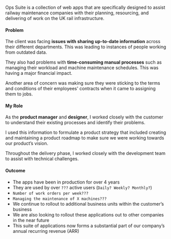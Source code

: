 Ops Suite is a collection of web apps that are specifically designed to assist railway maintenance companies with their planning, resourcing, and delivering of work on the UK rail infrastructure.

#### Problem

The client was facing **issues with sharing up-to-date information** across their different departments. This was leading to instances of people working from outdated data.

They also had problems with **time-consuming manual processes** such as managing their workload and machine maintenance schedules. This was having a major financial impact.

Another area of concern was making sure they were sticking to the terms and conditions of their employees' contracts when it came to assigning them to jobs.

#### My Role

As the **product manager** and **designer**, I worked closely with the customer to understand their existing processes and identify their problems.

I used this information to formulate a product strategy that included creating and maintaining a product roadmap to make sure we were working towards our product’s vision.

Throughout the delivery phase, I worked closely with the development team to assist with technical challenges.

#### Outcome

- The apps have been in production for over 4 years
- They are used by over `???` active users (`Daily? Weekly? Monthly?`)
- `Number of work orders per week???`
- `Managing the maintenance of X machines???`
- We continue to rollout to additional business units within the customer’s business
- We are also looking to rollout these applications out to other companies in the near future
- This suite of applications now forms a substantial part of our company’s annual recurring revenue (ARR)
